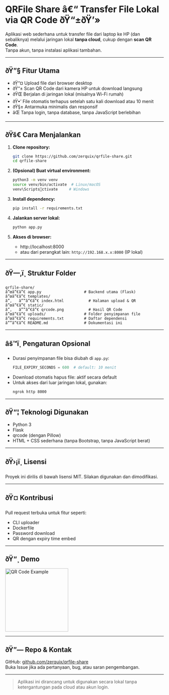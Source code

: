 # QRFile Share â€“ Transfer File Lokal via QR Code ðŸ“±ðŸ’»

Aplikasi web sederhana untuk transfer file dari laptop ke HP (dan sebaliknya) melalui jaringan lokal **tanpa cloud**, cukup dengan **scan QR Code**.  
Tanpa akun, tanpa instalasi aplikasi tambahan.

---

## ðŸ”§ Fitur Utama

- ðŸ“¤ Upload file dari browser desktop
- ðŸ“± Scan QR Code dari kamera HP untuk download langsung
- ðŸŒ Berjalan di jaringan lokal (misalnya Wi-Fi rumah)
- ðŸ•’ File otomatis terhapus setelah satu kali download atau 10 menit
- ðŸ§± Antarmuka minimalis dan responsif
- âŒ Tanpa login, tanpa database, tanpa JavaScript berlebihan

---

## ðŸš€ Cara Menjalankan

1. **Clone repository:**
   ```bash
   git clone https://github.com/zerquix/qrfile-share.git
   cd qrfile-share
   ```

2. **(Opsional) Buat virtual environment:**
   ```bash
   python3 -m venv venv
   source venv/bin/activate  # Linux/macOS
   venv\Scriptsctivate     # Windows
   ```

3. **Install dependency:**
   ```bash
   pip install -r requirements.txt
   ```

4. **Jalankan server lokal:**
   ```bash
   python app.py
   ```

5. **Akses di browser:**
   - http://localhost:8000
   - atau dari perangkat lain: `http://192.168.x.x:8000` (IP lokal)

---

## ðŸ—‚ï¸ Struktur Folder

```
qrfile-share/
â”œâ”€â”€ app.py                   # Backend utama (Flask)
â”œâ”€â”€ templates/
â”‚   â””â”€â”€ index.html           # Halaman upload & QR
â”œâ”€â”€ static/
â”‚   â””â”€â”€ qrcode.png           # Hasil QR Code
â”œâ”€â”€ uploads/                 # Folder penyimpanan file
â”œâ”€â”€ requirements.txt         # Daftar dependensi
â””â”€â”€ README.md                # Dokumentasi ini
```

---

## âš™ï¸ Pengaturan Opsional

- Durasi penyimpanan file bisa diubah di `app.py`:
  ```python
  FILE_EXPIRY_SECONDS = 600  # default: 10 menit
  ```
- Download otomatis hapus file: aktif secara default
- Untuk akses dari luar jaringan lokal, gunakan:
  ```bash
  ngrok http 8000
  ```

---

## ðŸ“¦ Teknologi Digunakan

- Python 3
- Flask
- qrcode (dengan Pillow)
- HTML + CSS sederhana (tanpa Bootstrap, tanpa JavaScript berat)

---

## ðŸ›¡ï¸ Lisensi

Proyek ini dirilis di bawah lisensi MIT. Silakan digunakan dan dimodifikasi.

---

## ðŸ¤ Kontribusi

Pull request terbuka untuk fitur seperti:
- CLI uploader
- Dockerfile
- Password download
- QR dengan expiry time embed

---

## ðŸ“¸ Demo

<img src="static/qrcode.png" alt="QR Code Example" width="200">

---

## ðŸ”— Repo & Kontak

GitHub: [github.com/zerquix/qrfile-share](https://github.com/zerquix/qrfile-share)  
Buka Issue jika ada pertanyaan, bug, atau saran pengembangan.

---

> Aplikasi ini dirancang untuk digunakan secara lokal tanpa ketergantungan pada cloud atau akun login.
